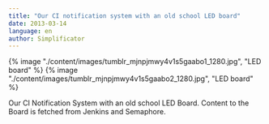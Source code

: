 ```yaml
---
title: "Our CI notification system with an old school LED board"
date: 2013-03-14
language: en
author: Simplificator
---
```


{% image "./content/images/tumblr_mjnpjmwy4v1s5gaabo1_1280.jpg", "LED board" %}
{% image "./content/images/tumblr_mjnpjmwy4v1s5gaabo2_1280.jpg", "LED board" %}

Our CI Notification System with an old school LED Board. Content to the Board is fetched from Jenkins and Semaphore.
